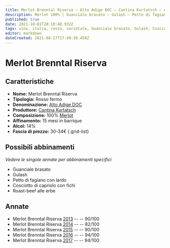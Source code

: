```yaml
---
title: Merlot Brenntal Riserva – Alto Adige DOC – Cantina Kurtatsch – Alto Adige (IT) – 30-34€ – 4★-5★
description: Merlot 100% | Guanciale brasato – Gulash – Petto di fagiano con lardo – Cosciotto di capriolo con fichi – Roast-beef alle erbe
published: true
date: 2021-10-01T20:10:48.932Z
tags: vino, italia, rosso, varietale, Guanciale brasato, Gulash, Cosciotto di capriolo con fichi, Petto di fagiano con lardo, Roast-beef alle erbe, Merlot, alto adige, 5 stelle, 30-34€
editor: markdown
dateCreated: 2021-08-27T17:49:36.458Z
---
```


# Merlot Brenntal Riserva

## Caratteristiche
- **Nome:** Merlot Brenntal Riserva
- **Tipologia:** Rosso fermo 
- **Denominazione:** [Alto Adige DOC](/denominazioni/Italia/Alto-Adige/DOC/Alto-Adige)
- **Produttore:** [Cantina Kurtatsch](/produttori/Italia/Alto-Adite/Cantina-Kurtatsch) 
- **Composizione:** 100% [Merlot](/vitigni/Francia/bacca-nera/merlot)
- **Affinamento:** 15 mesi in barrique
- **Alcol:** 14%
- **Fascia di prezzo:** 30-34€
{.grid-list}



## Possibili abbinamenti
*Vedere le singole annate per abbinamenti specifici*

- Guanciale brasato 
- Gulash
- Petto di fagiano con lardo
- Cosciotto di capriolo con fichi
- Roast-beef alle erbe

## Annate
- Merlot Brenntal Riserva [2013](vini/italia/Alto-Adige/Cantina-Kurtatsch/Merlot-Brenntal-Riserva/2013) -- <span class="star-4"></span> -- 90/100
- Merlot Brenntal Riserva [2014](vini/italia/Alto-Adige/Cantina-Kurtatsch/Merlot-Brenntal-Riserva/2014) -- <span class="star-2"></span> -- 82/100
- Merlot Brenntal Riserva [2015](vini/italia/Alto-Adige/Cantina-Kurtatsch/Merlot-Brenntal-Riserva/2015) -- <span class="star-4"></span> -- 90/100
- Merlot Brenntal Riserva [2016](vini/italia/Alto-Adige/Cantina-Kurtatsch/Merlot-Brenntal-Riserva/2016) -- <span class="star-5"></span> -- 94/100
- Merlot Brenntal Riserva [2017](vini/italia/Alto-Adige/Cantina-Kurtatsch/Merlot-Brenntal-Riserva/2017) -- <span class="star-5"></span> -- 94/100